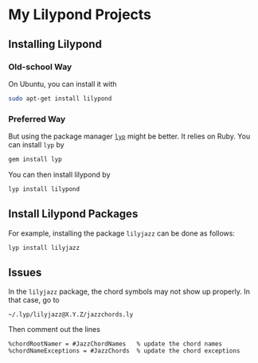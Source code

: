 # My Lilypond Projects

## Installing Lilypond

### Old-school Way
On Ubuntu, you can install it with

```bash
sudo apt-get install lilypond
```

### Preferred Way
But using the package manager [`lyp`][1] might be better. It relies on Ruby.
You can install `lyp` by

```bash
gem install lyp
```

You can then install lilypond by

```bash
lyp install lilypond
```

## Install Lilypond Packages

For example, installing the package `lilyjazz` can be done as follows:

```bash
lyp install lilyjazz
```

## Issues

In the `lilyjazz` package, the chord symbols may not show up properly.
In that case, go to

`~/.lyp/lilyjazz@X.Y.Z/jazzchords.ly`

Then comment out the lines

```
%chordRootNamer = #JazzChordNames	% update the chord names
%chordNameExceptions = #JazzChords	% update the chord exceptions
```


[1]: http://lyp.noteflakes.com/#/

